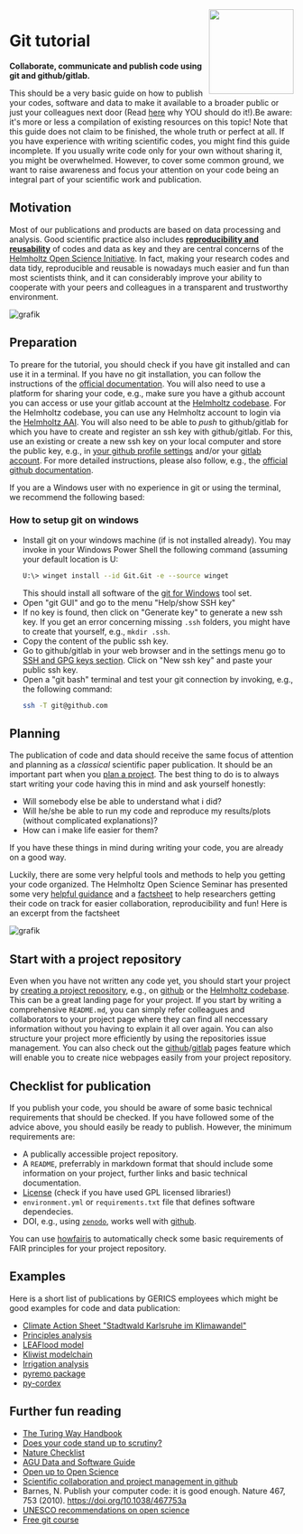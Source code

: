 <img src="https://mirrors.creativecommons.org/presskit/logos/cc.logo.large.png" width="150" align="right"/>

# Git tutorial

**Collaborate, communicate and publish code using git and github/gitlab.**

This should be a very basic guide on how to publish your codes, software and data to make it available to a broader public or just your colleagues next door (Read [here](https://sparceurope.org/what-we-do/open-access/oa-benefits/) why YOU should do it!).Be aware: it's more or less a compilation of existing resources on this topic! Note that this guide does not claim to be finished, the whole truth or perfect at all. If you have experience with writing scientific codes, you might find this guide incomplete. If you usually write code only for your own without sharing it, you might be overwhelmed. However, to cover some common ground, we want to raise awareness and focus your attention on your code being an integral part of your scientific work and publication.

## Motivation

Most of our publications and products are based on data processing and analysis. Good scientific practice also includes [**reproducibility and reusability**](https://gfzpublic.gfz-potsdam.de/pubman/faces/ViewItemOverviewPage.jsp?itemId=item_5005567) of codes and data as key and they are central concerns of the [Helmholtz Open Science Initiative](https://os.helmholtz.de/). In fact, making your research codes and data tidy, reproducible and reusable is nowadays much easier and fun than most scientists think, and it can considerably improve your ability to cooperate with your peers and colleagues in a transparent and trustworthy environment.

![grafik](https://github.com/climate-service-center/git-tutorial/assets/5659125/1209b650-0a33-4741-af97-737a0ddc391f)

## Preparation

To preare for the tutorial, you should check if you have git installed and can use it in a terminal. If you have no git installation, you can follow the instructions of the [official documentation](https://git-scm.com/downloads). You will also need to use a platform for sharing your code, e.g., make sure you have a github account you can access or use your gitlab account at the [Helmholtz codebase](https://codebase.helmholtz.cloud/). For the Helmholtz codebase, you can use any Helmholtz account to login via the [Helmholtz AAI](https://hifis.net/aai). You will also need to be able to *push* to github/gitlab for which you have to create and register an ssh key with github/gitlab. For this, use an existing or create a new ssh key on your local computer and store the public key, e.g., in [your github profile settings](https://github.com/settings/keys) and/or your [gitlab account](https://docs.gitlab.com/ee/user/ssh.html#add-an-ssh-key-to-your-gitlab-account). For more detailed instructions, please also follow, e.g., the [official github documentation](https://docs.github.com/en/authentication/connecting-to-github-with-ssh).

If you are a Windows user with no experience in git or using the terminal, we recommend the following based:

### How to setup git on windows

* Install git on your windows machine (if is not installed already). You may invoke in your Windows Power Shell the following command (assuming your default location is U:
  ```bash
  U:\> winget install --id Git.Git -e --source winget
  ```
  This should install all software of the [git for Windows](https://gitforwindows.org/) tool set.
* Open "git GUI" and go to the menu "Help/show SSH key"
* If no key is found, then click on "Generate key" to generate a new ssh key. If you get an error concerning missing `.ssh` folders, you might have to create that yourself, e.g., `mkdir .ssh`.
* Copy the content of the public ssh key.
* Go to github/gitlab in your web browser and in the settings menu go to [SSH and GPG keys section](https://github.com/settings/keys). Click on "New ssh key" and paste your public ssh key.
* Open a "git bash" terminal and test your git connection by invoking, e.g., the following command:
  ```bash
  ssh -T git@github.com
  ```
  
## Planning

The publication of code and data should receive the same focus of attention and planning as a *classical* scientific paper publication. It should be an important part when you [plan a project](https://the-turing-way.netlify.app/project-design/project-design.html). The best thing to do is to always start writing your code having this in mind and ask yourself honestly: 

* Will somebody else be able to understand what i did? 
* Will he/she be able to run my code and reproduce my results/plots (without complicated explanations)?
* How can i make life easier for them?

If you have these things in mind during writing your code, you are already on a good way. 

Luckily, there are some very helpful tools and methods to help you getting your code organized. The Helmholtz Open Science Seminar has presented some very [helpful guidance](https://gfzpublic.gfz-potsdam.de/pubman/item/item_5005567) and a [factsheet](https://doi.org/10.48440/os.helmholtz.025) to help researchers getting their code on track for easier collaboration, reproducibility and fun! Here is an excerpt from the factsheet

![grafik](https://github.com/climate-service-center/git-tutorial/assets/5659125/bbb5cff6-87e2-48cb-b184-bbe8be978b25)

## Start with a project repository

Even when you have not written any code yet, you should start your project by [creating a project repository](https://the-turing-way.netlify.app/project-design/project-repo.html), e.g., on [github](https://docs.github.com/en/get-started/using-git/about-git) or the [Helmholtz codebase](https://gitlab.hzdr.de/). This can be a great landing page for your project. If you start by writing a comprehensive `README.md`, you can simply refer colleagues and collaborators to your project page where they can find all neccessary information without you having to explain it all over again. You can also structure your project more efficiently by using the repositories issue management. You can also check out the [github](https://docs.github.com/en/pages/quickstart)/[gitlab](https://gitlab.com/pages) pages feature which will enable you to create nice webpages easily from your project repository.

## Checklist for publication

If you publish your code, you should be aware of some basic technical requirements that should be checked. If you have followed some of the advice above, you should easily be ready to publish. However, the minimum requirements are:

* A publically accessible project repository.
* A `README`, preferrably in markdown format that should include some information on your project, further links and basic technical documentation.
* [License](https://www.astrobetter.com/blog/2014/03/10/the-whys-and-hows-of-licensing-scientific-code/) (check if you have used GPL licensed libraries!)
* `environment.yml` or `requirements.txt` file that defines software dependecies.
* DOI, e.g., using [`zenodo`](https://zenodo.org/), works well with [github](https://docs.github.com/en/repositories/archiving-a-github-repository/referencing-and-citing-content).

You can use [howfairis](https://github.com/fair-software/howfairis) to automatically check some basic requirements of FAIR principles for your project repository.

## Examples

Here is a short list of publications by GERICS employees which might be good examples for code and data publication:

* [Climate Action Sheet "Stadtwald Karlsruhe im Klimawandel"](https://github.com/climate-service-center/climate-action-sheet-forestry)
* [Principles analysis](https://github.com/KatharinaBuelow/cmip5_cmip6_euro-cordex-plotting-routines)
* [LEAFlood model](https://github.com/TWuebbelmann/LEAFlood)
* [Kliwist modelchain](https://github.com/jwohland/kliwist_modelchain)
* [Irrigation analysis](https://github.com/ChristinaAsmus/irrigation_param_analysis)
* [pyremo package](https://github.com/remo-rcm/pyremo)
* [py-cordex](https://github.com/euro-cordex/py-cordex)

## Further fun reading

* [The Turing Way Handbook](https://the-turing-way.netlify.app)
* [Does your code stand up to scrutiny?](https://doi.org/10.1038/d41586-018-02741-4)
* [Nature Checklist](http://www.nature.com/documents/GuidelinesCodePublication.pdf)
* [AGU Data and Software Guide](https://www.agu.org/Publish-with-AGU/Publish/Author-Resources/Data-and-Software-for-Authors)
* [Open up to Open Science](https://issues.org/opening-up-open-science-gentemann-erdmann-kroeger/)
* [Scientific collaboration and project management in github](https://rabernat.medium.com/scientific-collaboration-and-project-management-in-github-d74f2255ae5f)
* Barnes, N. Publish your computer code: it is good enough. Nature 467, 753 (2010). https://doi.org/10.1038/467753a
* [UNESCO recommendations on open science](https://unesdoc.unesco.org/ark:/48223/pf0000379949.locale=en)
* [Free git course](https://skills.github.com)
